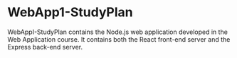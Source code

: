 # WebApp1-StudyPlan
WebAppI-StudyPlan contains the Node.js web application developed in the Web Application course. It contains both the React front-end server and the Express back-end server.
